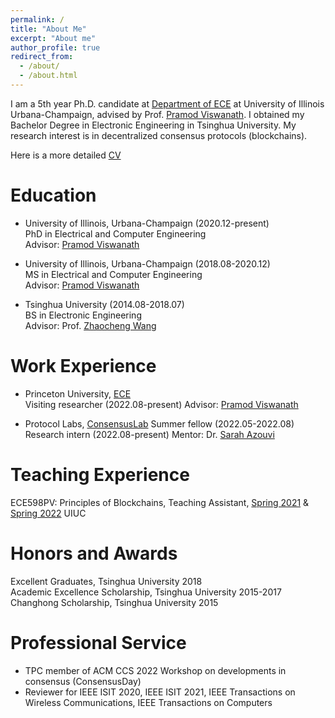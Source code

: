 ```yaml
---
permalink: /
title: "About Me"
excerpt: "About me"
author_profile: true
redirect_from: 
  - /about/
  - /about.html
---
```



I am a 5th year Ph.D. candidate at [Department of ECE](https://ece.illinois.edu/) at University of Illinois Urbana-Champaign, advised by Prof. [Pramod Viswanath](https://web3.princeton.edu/members/). I obtained my Bachelor Degree in Electronic Engineering in Tsinghua University. My research interest is in decentralized consensus protocols (blockchains).

Here is a more detailed [CV]({{site.url}}/files/cv.pdf/)

Education
======
* University of Illinois, Urbana-Champaign (2020.12-present)  
  PhD in Electrical and Computer Engineering  
  Advisor: [Pramod Viswanath](https://web3.princeton.edu/members/)

* University of Illinois, Urbana-Champaign (2018.08-2020.12)  
  MS in Electrical and Computer Engineering  
  Advisor: [Pramod Viswanath](https://web3.princeton.edu/members/)

* Tsinghua University (2014.08-2018.07)  
  BS in Electronic Engineering  
  Advisor: Prof. [Zhaocheng Wang](https://www.ee.tsinghua.edu.cn/en/info/1058/1239.htm)


Work Experience
======
* Princeton University, [ECE](https://ece.princeton.edu/)  
  Visiting researcher  (2022.08-present) 
  Advisor: [Pramod Viswanath](https://web3.princeton.edu/members/)

* Protocol Labs, [ConsensusLab](https://research.protocol.ai/groups/consensuslab/)
  Summer fellow    (2022.05-2022.08)
  Research intern  (2022.08-present)
  Mentor: Dr. [Sarah Azouvi](http://www0.cs.ucl.ac.uk/staff/S.Azouvi/)


Teaching Experience
======
ECE598PV: Principles of Blockchains, Teaching Assistant, [Spring 2021](https://courses.grainger.illinois.edu/ece598pv/sp2021/) & [Spring 2022](https://courses.grainger.illinois.edu/ece598pv/sp2021/) UIUC    



Honors and Awards
======
Excellent Graduates, Tsinghua University  2018  
Academic Excellence Scholarship, Tsinghua University  2015-2017  
Changhong Scholarship, Tsinghua University  2015


Professional Service
======
* TPC member of ACM CCS 2022 Workshop on developments in consensus (ConsensusDay) 
* Reviewer for IEEE ISIT 2020, IEEE ISIT 2021, IEEE Transactions on Wireless Communications, IEEE Transactions on Computers





